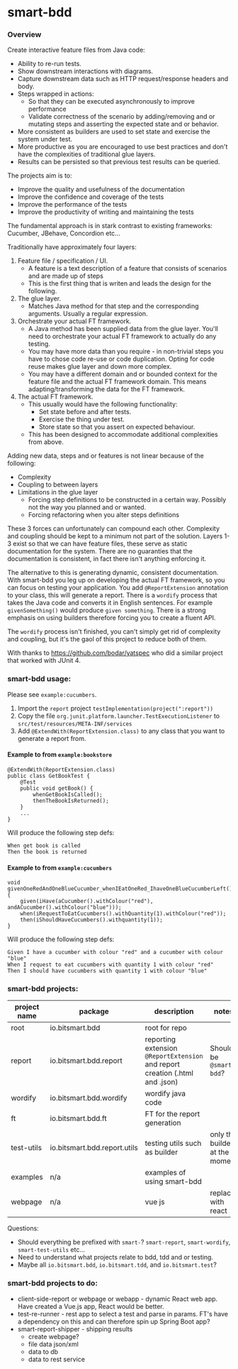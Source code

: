 # smart-bdd

### Overview

Create interactive feature files from Java code:

- Ability to re-run tests.
- Show downstream interactions with diagrams.
- Capture downstream data such as HTTP request/response headers and body.
- Steps wrapped in actions:
  - So that they can be executed asynchronously to improve performance
  - Validate correctness of the scenario by adding/removing and or mutating steps and asserting the expected state and or behavior.
- More consistent as builders are used to set state and exercise the system under test.
- More productive as you are encouraged to use best practices and don't have the complexities of traditional glue layers.
- Results can be persisted so that previous test results can be queried.

The projects aim is to:
- Improve the quality and usefulness of the documentation 
- Improve the confidence and coverage of the tests 
- Improve the performance of the tests 
- Improve the productivity of writing and maintaining the tests

The fundamental approach is in stark contrast to existing frameworks: Cucumber, JBehave, Concordion etc...

Traditionally have approximately four layers:

1. Feature file / specification / UI.
    - A feature is a text description of a feature that consists of scenarios and are made up of steps
    - This is the first thing that is writen and leads the design for the following.
1. The glue layer.
    - Matches Java method for that step and the corresponding arguments. Usually a regular expression.
1. Orchestrate your actual FT framework.
    - A Java method has been supplied data from the glue layer. You'll need to orchestrate your actual FT framework to
      actually do any testing.
    - You may have more data than you require - in non-trivial steps you have to chose code re-use or code duplication.
      Opting for code reuse makes glue layer and down more complex.
    - You may have a different domain and or bounded context for the feature file and the actual FT framework domain.
      This means adapting/transforming the data for the FT framework.
1. The actual FT framework.
    - This usually would have the following functionality:
        - Set state before and after tests.
        - Exercise the thing under test.
        - Store state so that you assert on expected behaviour.
    - This has been designed to accommodate additional complexities from above.

Adding new data, steps and or features is not linear because of the following:

* Complexity
* Coupling to between layers
* Limitations in the glue layer
    * Forcing step definitions to be constructed in a certain way. Possibly not the way you planned and or wanted.
    * Forcing refactoring when you alter steps definitions

These 3 forces can unfortunately can compound each other. Complexity and coupling should be kept to a minimum not part
of the solution. Layers 1-3 exist so that we can have feature files, these serve as static documentation for the system.
There are no guaranties that the documentation is consistent, in fact there isn't anything enforcing it.

The alternative to this is generating dynamic, consistent documentation. With smart-bdd you leg up on developing the
actual FT framework, so you can focus on testing your application. You add `@ReportExtension` annotation to your class,
this will generate a report. There is a `wordify` process that takes the Java code and converts it in English sentences.
For example `givenSomething()` would produce `given something`. There is a strong emphasis on using builders therefore
forcing you to create a fluent API.

The `wordify` process isn't finished, you can't simply get rid of complexity and coupling, but it's the gaol of this
project to reduce both of them.

With thanks to https://github.com/bodar/yatspec who did a similar project that worked with JUnit 4.

### smart-bdd usage:

Please see `example:cucumbers`.
1. Import the `report` project `testImplementation(project(":report"))`
2. Copy the file `org.junit.platform.launcher.TestExecutionListener` to `src/test/resources/META-INF/services`
3. Add `@ExtendWith(ReportExtension.class)` to any class that you want to generate a report from.

#### Example to from `example:bookstore`
```
@ExtendWith(ReportExtension.class)
public class GetBookTest {
    @Test
    public void getBook() {
        whenGetBookIsCalled();
        thenTheBookIsReturned();
    }
    ...
}
```

Will produce the following step defs:
```
When get book is called 
Then the book is returned
```

#### Example to from `example:cucumbers`
```
void givenOneRedAndOneBlueCucumber_whenIEatOneRed_IhaveOneBlueCucumberLeft() {
    given(iHave(aCucumber().withColour("red"), andACucumber().withColour("blue")));
    when(iRequestToEatCucumbers().withQuantity(1).withColour("red"));
    then(iShouldHaveCucumbers().withquantity(1));
}
```

Will produce the following step defs:
```
Given I have a cucumber with colour "red" and a cucumber with colour "blue" 
When I request to eat cucumbers with quantity 1 with colour "red" 
Then I should have cucumbers with quantity 1 with colour "blue"
```

### smart-bdd projects:

| project name  | package  | description  | notes  |
|---|---|---|---|
| root       | io.bitsmart.bdd | root for repo  |
| report     | io.bitsmart.bdd.report | reporting extension `@ReportExtension` and report creation (.html and .json)  | Should be `@smart-bdd`? |
| wordify    | io.bitsmart.bdd.wordify | wordify java code | |
| ft         | io.bitsmart.bdd.ft | FT for the report generation | | 
| test-utils | io.bitsmart.bdd.report.utils | testing utils such as builder | only the builders at the moment | 
| examples   | n/a| examples of using smart-bdd |  | 
| webpage    | n/a| vue js | replace with react | 

Questions:

* Should everything be prefixed with `smart-`? `smart-report`, `smart-wordify`, `smart-test-utils` etc...
* Need to understand what projects relate to bdd, tdd and or testing.
* Maybe all `io.bitsmart.bdd`, `io.bitsmart.tdd`, and `io.bitsmart.test`?

### smart-bdd projects to do:

* client-side-report or webpage or webapp - dynamic React web app. Have created a Vue.js app, React would be better.
* test-re-runner - rest app to select a test and parse in params. FT's have a dependency on this and can therefore spin
  up Spring Boot app?
* smart-report-shipper - shipping results
    * create webpage?
    * file data json/xml
    * data to db
    * data to rest service
